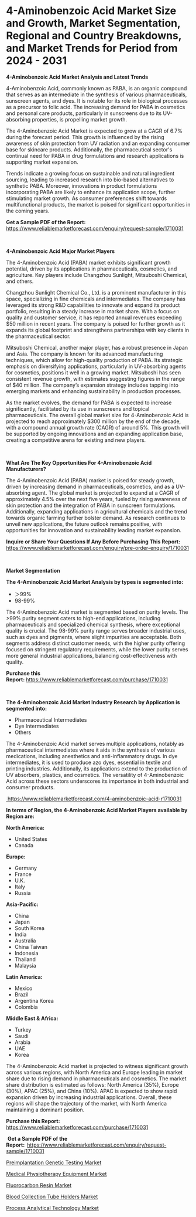 <p><h1>4-Aminobenzoic Acid Market Size and Growth, Market Segmentation, Regional and Country Breakdowns, and Market Trends for Period from 2024 -  2031</h1></p><p><strong>4-Aminobenzoic Acid Market Analysis and Latest Trends</strong></p>
<p><p>4-Aminobenzoic Acid, commonly known as PABA, is an organic compound that serves as an intermediate in the synthesis of various pharmaceuticals, sunscreen agents, and dyes. It is notable for its role in biological processes as a precursor to folic acid. The increasing demand for PABA in cosmetics and personal care products, particularly in sunscreens due to its UV-absorbing properties, is propelling market growth.</p><p>The 4-Aminobenzoic Acid Market is expected to grow at a CAGR of 6.7% during the forecast period. This growth is influenced by the rising awareness of skin protection from UV radiation and an expanding consumer base for skincare products. Additionally, the pharmaceutical sector's continual need for PABA in drug formulations and research applications is supporting market expansion. </p><p>Trends indicate a growing focus on sustainable and natural ingredient sourcing, leading to increased research into bio-based alternatives to synthetic PABA. Moreover, innovations in product formulations incorporating PABA are likely to enhance its application scope, further stimulating market growth. As consumer preferences shift towards multifunctional products, the market is poised for significant opportunities in the coming years.</p></p>
<p><strong>Get a Sample PDF of the Report:&nbsp;</strong> <a href="https://www.reliablemarketforecast.com/enquiry/request-sample/1710031?utm_campaign=1771&utm_medium=2&utm_source=Github&utm_content=ia&utm_term=22102024&utm_id=4-aminobenzoic-acid">https://www.reliablemarketforecast.com/enquiry/request-sample/1710031</a></p>
<p>&nbsp;</p>
<p><strong>4-Aminobenzoic Acid Major Market Players</strong></p>
<p><p>The 4-Aminobenzoic Acid (PABA) market exhibits significant growth potential, driven by its applications in pharmaceuticals, cosmetics, and agriculture. Key players include Changzhou Sunlight, Mitsuboshi Chemical, and others. </p><p>Changzhou Sunlight Chemical Co., Ltd. is a prominent manufacturer in this space, specializing in fine chemicals and intermediates. The company has leveraged its strong R&D capabilities to innovate and expand its product portfolio, resulting in a steady increase in market share. With a focus on quality and customer service, it has reported annual revenues exceeding $50 million in recent years. The company is poised for further growth as it expands its global footprint and strengthens partnerships with key clients in the pharmaceutical sector.</p><p>Mitsuboshi Chemical, another major player, has a robust presence in Japan and Asia. The company is known for its advanced manufacturing techniques, which allow for high-quality production of PABA. Its strategic emphasis on diversifying applications, particularly in UV-absorbing agents for cosmetics, positions it well in a growing market. Mitsuboshi has seen consistent revenue growth, with estimates suggesting figures in the range of $40 million. The company’s expansion strategy includes tapping into emerging markets and enhancing sustainability in production processes.</p><p>As the market evolves, the demand for PABA is expected to increase significantly, facilitated by its use in sunscreens and topical pharmaceuticals. The overall global market size for 4-Aminobenzoic Acid is projected to reach approximately $300 million by the end of the decade, with a compound annual growth rate (CAGR) of around 5%. This growth will be supported by ongoing innovations and an expanding application base, creating a competitive arena for existing and new players.</p></p>
<p>&nbsp;</p>
<p><strong>What Are The Key Opportunities For 4-Aminobenzoic Acid Manufacturers?</strong></p>
<p><p>The 4-Aminobenzoic Acid (PABA) market is poised for steady growth, driven by increasing demand in pharmaceuticals, cosmetics, and as a UV-absorbing agent. The global market is projected to expand at a CAGR of approximately 4.5% over the next five years, fueled by rising awareness of skin protection and the integration of PABA in sunscreen formulations. Additionally, expanding applications in agricultural chemicals and the trend towards organic farming further bolster demand. As research continues to unveil new applications, the future outlook remains positive, with opportunities for innovation and sustainability leading market expansion.</p></p>
<p><strong>Inquire or Share Your Questions If Any Before Purchasing This Report:</strong> <a href="https://www.reliablemarketforecast.com/enquiry/pre-order-enquiry/1710031?utm_campaign=1771&utm_medium=2&utm_source=Github&utm_content=ia&utm_term=22102024&utm_id=4-aminobenzoic-acid">https://www.reliablemarketforecast.com/enquiry/pre-order-enquiry/1710031</a></p>
<p>&nbsp;</p>
<p><strong>Market Segmentation</strong></p>
<p><strong>The 4-Aminobenzoic Acid Market Analysis by types is segmented into:</strong></p>
<p><ul><li>＞99%</li><li>98-99%</li></ul></p>
<p><p>The 4-Aminobenzoic Acid market is segmented based on purity levels. The >99% purity segment caters to high-end applications, including pharmaceuticals and specialized chemical synthesis, where exceptional quality is crucial. The 98-99% purity range serves broader industrial uses, such as dyes and pigments, where slight impurities are acceptable. Both segments address distinct customer needs, with the higher purity offering focused on stringent regulatory requirements, while the lower purity serves more general industrial applications, balancing cost-effectiveness with quality.</p></p>
<p><strong>Purchase this Report:&nbsp;</strong><a href="https://www.reliablemarketforecast.com/purchase/1710031?utm_campaign=1771&utm_medium=2&utm_source=Github&utm_content=ia&utm_term=22102024&utm_id=4-aminobenzoic-acid">https://www.reliablemarketforecast.com/purchase/1710031</a></p>
<p>&nbsp;</p>
<p><strong>The 4-Aminobenzoic Acid Market Industry Research by Application is segmented into:</strong></p>
<p><ul><li>Pharmaceutical Intermediates</li><li>Dye Intermediates</li><li>Others</li></ul></p>
<p><p>The 4-Aminobenzoic Acid market serves multiple applications, notably as pharmaceutical intermediates where it aids in the synthesis of various medications, including anesthetics and anti-inflammatory drugs. In dye intermediates, it is used to produce azo dyes, essential in textile and printing industries. Additionally, its applications extend to the production of UV absorbers, plastics, and cosmetics. The versatility of 4-Aminobenzoic Acid across these sectors underscores its importance in both industrial and consumer products.</p></p>
<p><a href="https://www.reliablemarketforecast.com/4-aminobenzoic-acid-r1710031?utm_campaign=1771&utm_medium=2&utm_source=Github&utm_content=ia&utm_term=22102024&utm_id=4-aminobenzoic-acid">&nbsp;https://www.reliablemarketforecast.com/4-aminobenzoic-acid-r1710031</a></p>
<p><strong>In terms of Region, the 4-Aminobenzoic Acid Market Players available by Region are:</strong></p>
<p>
    <p> <strong> North America: </strong>
        <ul>
            <li>United States</li>
            <li>Canada</li>
        </ul>
        </p> 
    <p> <strong> Europe: </strong>
        <ul>
            <li>Germany</li>
            <li>France</li>
            <li>U.K.</li>
            <li>Italy</li>
            <li>Russia</li>
        </ul>
        </p> 
    <p> <strong> Asia-Pacific: </strong>
        <ul>
            <li>China</li>
            <li>Japan</li>
            <li>South Korea</li>
            <li>India</li>
            <li>Australia</li>
            <li>China Taiwan</li>
            <li>Indonesia</li>
            <li>Thailand</li>
            <li>Malaysia</li>
        </ul>
        </p> 
    <p> <strong> Latin America: </strong>
        <ul>
            <li>Mexico</li>
            <li>Brazil</li>
            <li>Argentina Korea</li>
            <li>Colombia</li>
        </ul>
        </p> 
    <p> <strong> Middle East & Africa: </strong>
        <ul>
            <li>Turkey</li>
            <li>Saudi</li>
            <li>Arabia</li>
            <li>UAE</li>
            <li>Korea</li>
        </ul>
    </p>
    </p>
<p><p>The 4-Aminobenzoic Acid market is projected to witness significant growth across various regions, with North America and Europe leading in market share due to rising demand in pharmaceuticals and cosmetics. The market share distribution is estimated as follows: North America (35%), Europe (30%), APAC (25%), and China (10%). APAC is expected to show rapid expansion driven by increasing industrial applications. Overall, these regions will shape the trajectory of the market, with North America maintaining a dominant position.</p></p>
<p><strong>Purchase this Report: </strong><a href="https://www.reliablemarketforecast.com/purchase/1710031?utm_campaign=1771&utm_medium=2&utm_source=Github&utm_content=ia&utm_term=22102024&utm_id=4-aminobenzoic-acid">https://www.reliablemarketforecast.com/purchase/1710031</a></p>
<p>&nbsp;<strong>Get a Sample PDF of the Report:&nbsp;&nbsp;</strong><a href="https://www.reliablemarketforecast.com/enquiry/request-sample/1710031?utm_campaign=1771&utm_medium=2&utm_source=Github&utm_content=ia&utm_term=22102024&utm_id=4-aminobenzoic-acid">https://www.reliablemarketforecast.com/enquiry/request-sample/1710031</a></p>
<p><strong></strong></p>
<p><p><a href="https://www.linkedin.com/pulse/comprehensive-preimplantation-genetic-testing-market-report-mayjf?utm_campaign=1771&utm_medium=2&utm_source=Github&utm_content=ia&utm_term=22102024&utm_id=4-aminobenzoic-acid">Preimplantation Genetic Testing Market</a></p><p><a href="https://www.linkedin.com/pulse/medical-physiotherapy-equipment-market-global-regional-analysis-vnkqe?utm_campaign=1771&utm_medium=2&utm_source=Github&utm_content=ia&utm_term=22102024&utm_id=4-aminobenzoic-acid">Medical Physiotherapy Equipment Market</a></p><p><a href="https://github.com/NasrinKhan99/Market-Research-Report-List-1/blob/main/fluorocarbon-resin-market.md?utm_campaign=1771&utm_medium=2&utm_source=Github&utm_content=ia&utm_term=22102024&utm_id=4-aminobenzoic-acid">Fluorocarbon Resin Market</a></p><p><a href="https://www.linkedin.com/pulse/comprehensive-blood-collection-tube-holders-market-report-kkaqe?utm_campaign=1771&utm_medium=2&utm_source=Github&utm_content=ia&utm_term=22102024&utm_id=4-aminobenzoic-acid">Blood Collection Tube Holders Market</a></p><p><a href="https://www.linkedin.com/pulse/global-perspectives-process-analytical-technology-market-trends-k6izf?utm_campaign=1771&utm_medium=2&utm_source=Github&utm_content=ia&utm_term=22102024&utm_id=4-aminobenzoic-acid">Process Analytical Technology Market</a></p></p>